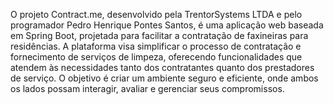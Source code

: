 O projeto Contract.me, desenvolvido pela TrentorSystems LTDA e pelo programador Pedro Henrique Pontes Santos, é uma aplicação web baseada em Spring Boot, projetada para facilitar a contratação de faxineiras para residências. A plataforma visa simplificar o processo de contratação e fornecimento de serviços de limpeza, oferecendo funcionalidades que atendem às necessidades tanto dos contratantes quanto dos prestadores de serviço. O objetivo é criar um ambiente seguro e eficiente, onde ambos os lados possam interagir, avaliar e gerenciar seus compromissos.
